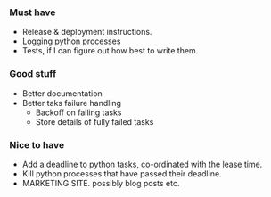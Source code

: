 ### Must have

- Release & deployment instructions.
- Logging python processes
- Tests, if I can figure out how best to write them.

### Good stuff

- Better documentation
- Better taks failure handling
  - Backoff on failing tasks
  - Store details of fully failed tasks

### Nice to have

- Add a deadline to python tasks, co-ordinated with the lease time.
- Kill python processes that have passed their deadline.
- MARKETING SITE.  possibly blog posts etc.
